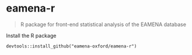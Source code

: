 # eamena-r
> R package for front-end statistical analysis of the EAMENA database

Install the R package

```
devtools::install_github("eamena-oxford/eamena-r")
```
